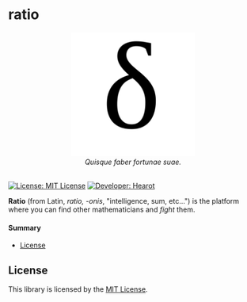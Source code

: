 # ratio

<p align="center">
    <img src="https://github.com/hearot/ratio/blob/master/ratio/static/logo.png" alt="ratio" height="250" weight="250"/>
    <br>
    <i>Quisque faber fortunae suae.</i>
    <br>
    <br>
</p>

[![License: MIT License](https://img.shields.io/badge/License-GNU%20General%20Public%20License%20v3-blue.svg)](https://github.com/hearot/thelatinlibrary/blob/master/LICENSE) [![Developer: Hearot](https://img.shields.io/badge/Developer-%20Hearot-red.svg)](https://hearot.it)

**Ratio** (from Latin, *ratio, -onis*, "intelligence, sum, etc...") is the platform where you can find other mathematicians and *fight* them.

#### Summary
 * [License](#license)

## License

This library is licensed by the [MIT License](https://github.com/hearot/ratio/blob/master/LICENSE).